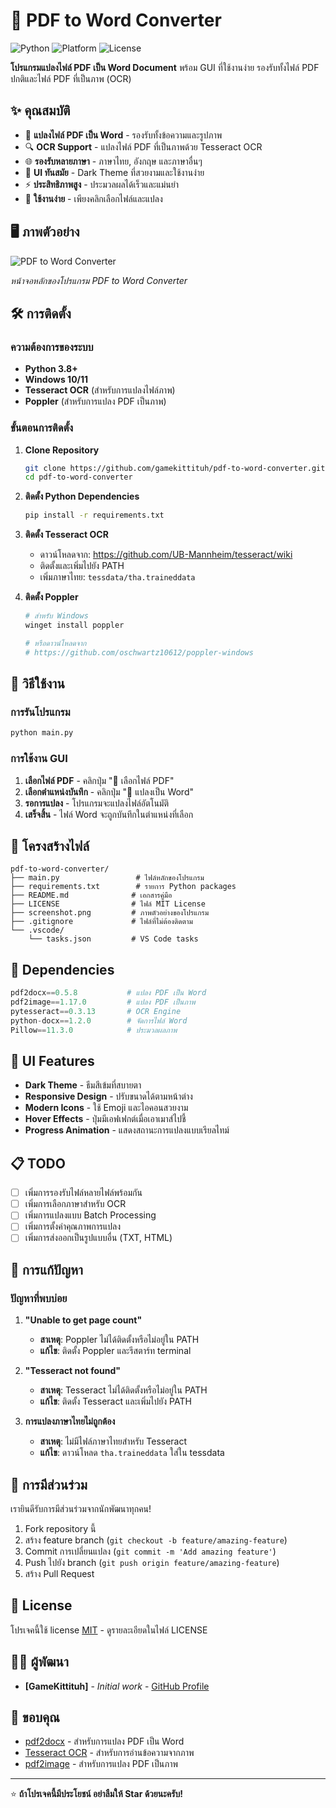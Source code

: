 # 📄 PDF to Word Converter

![Python](https://img.shields.io/badge/python-3.8+-blue.svg)
![Platform](https://img.shields.io/badge/platform-Windows-lightgrey.svg)
![License](https://img.shields.io/badge/license-MIT-green.svg)

**โปรแกรมแปลงไฟล์ PDF เป็น Word Document** พร้อม GUI ที่ใช้งานง่าย รองรับทั้งไฟล์ PDF ปกติและไฟล์ PDF ที่เป็นภาพ (OCR)

## ✨ คุณสมบัติ

- 🔄 **แปลงไฟล์ PDF เป็น Word** - รองรับทั้งข้อความและรูปภาพ
- 🔍 **OCR Support** - แปลงไฟล์ PDF ที่เป็นภาพด้วย Tesseract OCR
- 🌐 **รองรับหลายภาษา** - ภาษาไทย, อังกฤษ และภาษาอื่นๆ
- 🎨 **UI ทันสมัย** - Dark Theme ที่สวยงามและใช้งานง่าย
- ⚡ **ประสิทธิภาพสูง** - ประมวลผลได้เร็วและแม่นยำ
- 🔧 **ใช้งานง่าย** - เพียงคลิกเลือกไฟล์และแปลง

## 🖥️ ภาพตัวอย่าง

![PDF to Word Converter](https://github.com/gamekittituh/pdf-to-word-converter/blob/main/screenshot.png?raw=true)

_หน้าจอหลักของโปรแกรม PDF to Word Converter_

## 🛠️ การติดตั้ง

### ความต้องการของระบบ

- **Python 3.8+**
- **Windows 10/11**
- **Tesseract OCR** (สำหรับการแปลงไฟล์ภาพ)
- **Poppler** (สำหรับการแปลง PDF เป็นภาพ)

### ขั้นตอนการติดตั้ง

1. **Clone Repository**

   ```bash
   git clone https://github.com/gamekittituh/pdf-to-word-converter.git
   cd pdf-to-word-converter
   ```

2. **ติดตั้ง Python Dependencies**

   ```bash
   pip install -r requirements.txt
   ```

3. **ติดตั้ง Tesseract OCR**

   - ดาวน์โหลดจาก: https://github.com/UB-Mannheim/tesseract/wiki
   - ติดตั้งและเพิ่มไปยัง PATH
   - เพิ่มภาษาไทย: `tessdata/tha.traineddata`

4. **ติดตั้ง Poppler**

   ```bash
   # สำหรับ Windows
   winget install poppler

   # หรือดาวน์โหลดจาก
   # https://github.com/oschwartz10612/poppler-windows
   ```

## 🚀 วิธีใช้งาน

### การรันโปรแกรม

```bash
python main.py
```

### การใช้งาน GUI

1. **เลือกไฟล์ PDF** - คลิกปุ่ม "📄 เลือกไฟล์ PDF"
2. **เลือกตำแหน่งบันทึก** - คลิกปุ่ม "🔄 แปลงเป็น Word"
3. **รอการแปลง** - โปรแกรมจะแปลงไฟล์อัตโนมัติ
4. **เสร็จสิ้น** - ไฟล์ Word จะถูกบันทึกในตำแหน่งที่เลือก

## 📁 โครงสร้างไฟล์

```
pdf-to-word-converter/
├── main.py                 # ไฟล์หลักของโปรแกรม
├── requirements.txt        # รายการ Python packages
├── README.md              # เอกสารคู่มือ
├── LICENSE                # ไฟล์ MIT License
├── screenshot.png         # ภาพตัวอย่างของโปรแกรม
├── .gitignore             # ไฟล์ที่ไม่ต้องติดตาม
└── .vscode/
    └── tasks.json         # VS Code tasks
```

## 🔧 Dependencies

```python
pdf2docx==0.5.8           # แปลง PDF เป็น Word
pdf2image==1.17.0         # แปลง PDF เป็นภาพ
pytesseract==0.3.13       # OCR Engine
python-docx==1.2.0        # จัดการไฟล์ Word
Pillow==11.3.0            # ประมวลผลภาพ
```

## 🎨 UI Features

- **Dark Theme** - ธีมสีเข้มที่สบายตา
- **Responsive Design** - ปรับขนาดได้ตามหน้าต่าง
- **Modern Icons** - ใช้ Emoji และไอคอนสวยงาม
- **Hover Effects** - ปุ่มมีเอฟเฟกต์เมื่อเอาเมาส์ไปชี้
- **Progress Animation** - แสดงสถานะการแปลงแบบเรียลไทม์

## 📋 TODO

- [ ] เพิ่มการรองรับไฟล์หลายไฟล์พร้อมกัน
- [ ] เพิ่มการเลือกภาษาสำหรับ OCR
- [ ] เพิ่มการแปลงแบบ Batch Processing
- [ ] เพิ่มการตั้งค่าคุณภาพการแปลง
- [ ] เพิ่มการส่งออกเป็นรูปแบบอื่น (TXT, HTML)

## 🐛 การแก้ปัญหา

### ปัญหาที่พบบ่อย

1. **"Unable to get page count"**

   - **สาเหตุ**: Poppler ไม่ได้ติดตั้งหรือไม่อยู่ใน PATH
   - **แก้ไข**: ติดตั้ง Poppler และรีสตาร์ท terminal

2. **"Tesseract not found"**

   - **สาเหตุ**: Tesseract ไม่ได้ติดตั้งหรือไม่อยู่ใน PATH
   - **แก้ไข**: ติดตั้ง Tesseract และเพิ่มไปยัง PATH

3. **การแปลงภาษาไทยไม่ถูกต้อง**
   - **สาเหตุ**: ไม่มีไฟล์ภาษาไทยสำหรับ Tesseract
   - **แก้ไข**: ดาวน์โหลด `tha.traineddata` ใส่ใน tessdata

## 🤝 การมีส่วนร่วม

เรายินดีรับการมีส่วนร่วมจากนักพัฒนาทุกคน!

1. Fork repository นี้
2. สร้าง feature branch (`git checkout -b feature/amazing-feature`)
3. Commit การเปลี่ยนแปลง (`git commit -m 'Add amazing feature'`)
4. Push ไปยัง branch (`git push origin feature/amazing-feature`)
5. สร้าง Pull Request

## 📜 License

โปรเจคนี้ใช้ license [MIT](LICENSE) - ดูรายละเอียดในไฟล์ LICENSE

## 👨‍💻 ผู้พัฒนา

- **[GameKittituh]** - _Initial work_ - [GitHub Profile](https://github.com/gamekittituh)

## 🙏 ขอบคุณ

- [pdf2docx](https://github.com/dothinking/pdf2docx) - สำหรับการแปลง PDF เป็น Word
- [Tesseract OCR](https://github.com/tesseract-ocr/tesseract) - สำหรับการอ่านข้อความจากภาพ
- [pdf2image](https://github.com/Belval/pdf2image) - สำหรับการแปลง PDF เป็นภาพ

---

⭐ **ถ้าโปรเจคนี้มีประโยชน์ อย่าลืมให้ Star ด้วยนะครับ!**
